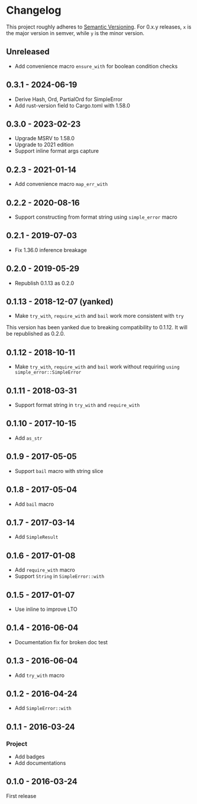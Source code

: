 # Changelog

This project roughly adheres to [Semantic Versioning](http://semver.org/). For 0.x.y releases, `x` is the major version in semver, while `y` is the minor version.

## Unreleased

* Add convenience macro `ensure_with` for boolean condition checks

## 0.3.1 - 2024-06-19

* Derive Hash, Ord, PartialOrd for SimpleError
* Add rust-version field to Cargo.toml with 1.58.0

## 0.3.0 - 2023-02-23

* Upgrade MSRV to 1.58.0
* Upgrade to 2021 edition
* Support inline format args capture

## 0.2.3 - 2021-01-14

* Add convenience macro `map_err_with`

## 0.2.2 - 2020-08-16

* Support constructing from format string using `simple_error` macro

## 0.2.1 - 2019-07-03

* Fix 1.36.0 inference breakage

## 0.2.0 - 2019-05-29

* Republish 0.1.13 as 0.2.0

## 0.1.13 - 2018-12-07 (yanked)

* Make `try_with`, `require_with` and `bail` work more consistent with `try`

This version has been yanked due to breaking compatibility to 0.1.12. It will be republished as 0.2.0.

## 0.1.12 - 2018-10-11

* Make `try_with`, `require_with` and `bail` work without requiring `using simple_error::SimpleError`

## 0.1.11 - 2018-03-31

* Support format string in `try_with` and `require_with`

## 0.1.10 - 2017-10-15

* Add `as_str`

## 0.1.9 - 2017-05-05

* Support `bail` macro with string slice

## 0.1.8 - 2017-05-04

* Add `bail` macro

## 0.1.7 - 2017-03-14

* Add `SimpleResult`

## 0.1.6 - 2017-01-08

* Add `require_with` macro
* Support `String` in `SimpleError::with`

## 0.1.5 - 2017-01-07

* Use inline to improve LTO

## 0.1.4 - 2016-06-04

* Documentation fix for broken doc test

## 0.1.3 - 2016-06-04

* Add `try_with` macro

## 0.1.2 - 2016-04-24

* Add `SimpleError::with`

## 0.1.1 - 2016-03-24

### Project

* Add badges
* Add documentations

## 0.1.0 - 2016-03-24

First release
